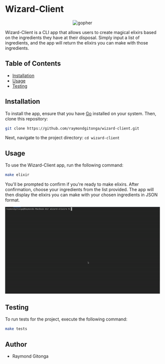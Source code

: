 # Wizard-Client

<p style="text-align:center;"> <img src="https://github.com/scraly/gophers/blob/main/harry-gopher.png" alt="gopher" width="200"/></p>


Wizard-Client is a CLI app that allows users to create magical elixirs based on the ingredients they have at their disposal. Simply input a list of ingredients, and the app will return the elixirs you can make with those ingredients.

## Table of Contents

- [Installation](#installation)
- [Usage](#usage)
- [Testing](#testing)

## Installation

To install the app, ensure that you have [Go](https://golang.org/) installed on your system. Then, clone this repository:

```bash
git clone https://github.com/raymondgitonga/wizard-client.git

```

Next, navigate to the project directory:
`cd wizard-client`


## Usage

To use the Wizard-Client app, run the following command:

```bash
make elixir
```

You'll be prompted to confirm if you're ready to make elixirs. After confirmation, choose your ingredients from the list provided. The app will then display the elixirs you can make with your chosen ingredients in JSON format.

![](./demo.gif)
## Testing
To run tests for the project, execute the following command:
```bash
make tests
```

## Author

- Raymond Gitonga




